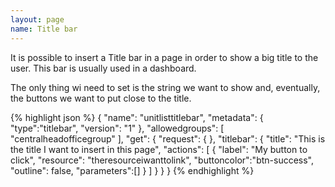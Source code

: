 ```yaml
---
layout: page
name: Title bar
---
```


It is possible to insert a Title bar in a page in order to show a big title to the user.
This bar is usually used in a dashboard.

The only thing wi need to set is the string we want to show and, eventually, the buttons we want to put close to the title.

{% highlight json %}
{
  "name": "unitlisttitlebar",
  "metadata": { "type":"titlebar", "version": "1" },
  "allowedgroups": [ "centralheadofficegroup" ],
  "get": {
    "request": {
    },
    "titlebar": {
      "title": "This is the title I want to insert in this page",
      "actions": [
        { "label": "My button to click", "resource": "theresourceiwanttolink", "buttoncolor":"btn-success", "outline": false, "parameters":[] }
      ]
    }
  }
}
{% endhighlight %}
